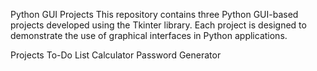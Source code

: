 Python GUI Projects
This repository contains three Python GUI-based projects developed using the Tkinter library. Each project is designed to demonstrate the use of graphical interfaces in Python applications.

Projects
To-Do List
Calculator
Password Generator

